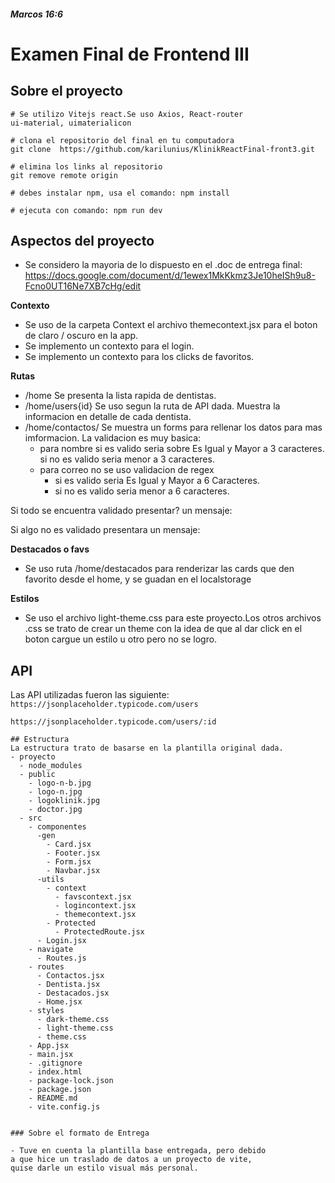 ##### Marcos 16:6

# Examen Final de Frontend III

## Sobre el proyecto

```
# Se utilizo Vitejs react.Se uso Axios, React-router
ui-material, uimaterialicon

# clona el repositorio del final en tu computadora
git clone  https://github.com/karilunius/KlinikReactFinal-front3.git

# elimina los links al repositorio 
git remove remote origin

# debes instalar npm, usa el comando: npm install

# ejecuta con comando: npm run dev
```

## Aspectos del proyecto

- Se considero la mayoria de lo dispuesto en el .doc de entrega final: 
https://docs.google.com/document/d/1ewex1MkKkmz3Je10heISh9u8-Fcno0UT16Ne7XB7cHg/edit

**Contexto**
- Se uso de la carpeta Context el archivo themecontext.jsx para el boton de claro / oscuro en la app.
- Se implemento un contexto para el login.
- Se implemento un contexto para los clicks de favoritos.

**Rutas**

- /home
Se presenta la lista rapida de dentistas.
- /home/users{id}
Se uso segun la ruta de API dada. Muestra la informacion en detalle de cada dentista.
- /home/contactos/
Se muestra un forms para rellenar los datos para mas imformacion. 
La validacion es muy basica:
    - para nombre
si es valido seria sobre Es Igual y Mayor a 3 caracteres.
si no es valido seria menor a 3 caracteres.
    - para correo
no se uso validacion de regex
       - si es valido seria Es Igual y Mayor a 6 Caracteres.
       - si no es valido seria menor a 6 caracteres.

Si todo se encuentra validado presentar? un mensaje:

Si algo no es validado presentara un mensaje:

**Destacados o favs**
- Se uso ruta /home/destacados para renderizar las cards que den favorito desde el home, y se guadan en el localstorage

**Estilos**

- Se uso el archivo light-theme.css para este proyecto.Los otros archivos .css se trato de crear un theme con la idea de que al dar click en el boton cargue un estilo u otro pero no se logro.


## API

Las API utilizadas fueron las siguiente:
`https://jsonplaceholder.typicode.com/users`


`https://jsonplaceholder.typicode.com/users/:id`
```
## Estructura
La estructura trato de basarse en la plantilla original dada.
- proyecto
  - node_modules
  - public
    - logo-n-b.jpg
    - logo-n.jpg
    - logoklinik.jpg
    - doctor.jpg
  - src
    - componentes
      -gen 
        - Card.jsx
        - Footer.jsx
        - Form.jsx
        - Navbar.jsx
      -utils
        - context
          - favscontext.jsx
          - logincontext.jsx
          - themecontext.jsx
        - Protected
          - ProtectedRoute.jsx
      - Login.jsx
    - navigate
      - Routes.js
    - routes
      - Contactos.jsx
      - Dentista.jsx
      - Destacados.jsx
      - Home.jsx
    - styles
      - dark-theme.css
      - light-theme.css
      - theme.css
    - App.jsx
    - main.jsx
    - .gitignore
    - index.html
    - package-lock.json
    - package.json
    - README.md
    - vite.config.js


### Sobre el formato de Entrega

- Tuve en cuenta la plantilla base entregada, pero debido 
a que hice un traslado de datos a un proyecto de vite, 
quise darle un estilo visual más personal.

```